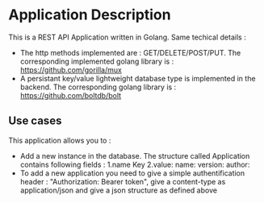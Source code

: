 # Application Description

This is a REST API Application written in Golang. Same techical details :
- The http methods implemented are : GET/DELETE/POST/PUT. The corresponding implemented golang library is : https://github.com/gorilla/mux
- A persistant key/value lightweight database type is implemented in the backend. The corresponding golang library is : https://github.com/boltdb/bolt

## Use cases
This application allows you to :
- Add a new instance in the database. The structure called Application contains following fields : 
  1.name Key 
  2.value: name: version: author:
- To add a new application you need to give a simple authentification header : "Authorization: Bearer token", give a content-type as application/json and give a json structure as defined above

